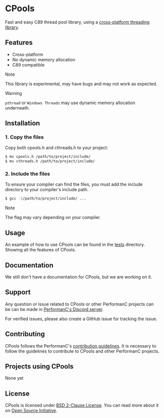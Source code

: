 # CPools

Fast and easy C89 thread pool library, using a [cross-platform threading library](https://github.com/PerformanC/CThreads).

## Features

- Cross-platform
- No dynamic memory allocation
- C89 compatible

> [!NOTE]
> This library is experimental, may have bugs and may not work as expected.

> [!WARNING]
> `pthread` or `Windows Threads` may use dynamic memory allocation underneath.

## Installation

### 1. Copy the files

Copy both cpools.h and cthreads.h to your project:

```bash
$ mv cpools.h /path/to/project/include/
$ mv cthreads.h /path/to/project/include/
```

### 2. Include the files

To ensure your compiler can find the files, you must add the include directory to your compiler's include path.

```bash
$ gcc -I/path/to/project/include/ ...
```

> [!NOTE]
> The flag may vary depending on your compiler.

## Usage

An example of how to use CPools can be found in the [tests](tests) directory. Showing all the features of CPools.

## Documentation

We still don't have a documentation for CPools, but we are working on it.

## Support

Any question or issue related to CPools or other PerformanC projects can be can be made in [PerformanC's Discord server](https://discord.gg/uPveNfTuCJ).

For verified issues, please also create a GitHub issue for tracking the issue.

## Contributing

CPools follows the PerformanC's [contribution guidelines](https://github.com/PerformanC/contributing). It is necessary to follow the guidelines to contribute to CPools and other PerformanC projects.

## Projects using CPools

None yet

## License

CPools is licensed under [BSD 2-Clause License](LICENSE). You can read more about it on [Open Source Initiative](https://opensource.org/licenses/BSD-2-Clause).
